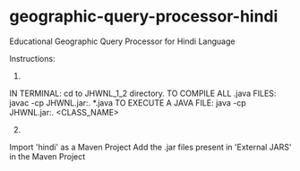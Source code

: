 # geographic-query-processor-hindi
Educational Geographic Query Processor for Hindi Language

Instructions:

1.

IN TERMINAL:
cd to JHWNL_1_2 directory.
TO COMPILE ALL .java FILES:		javac -cp JHWNL.jar:. *.java
TO EXECUTE A JAVA FILE:			java -cp JHWNL.jar:.  <CLASS_NAME>



2.

Import 'hindi' as a Maven Project
Add the .jar files present in 'External JARS' in the Maven Project
